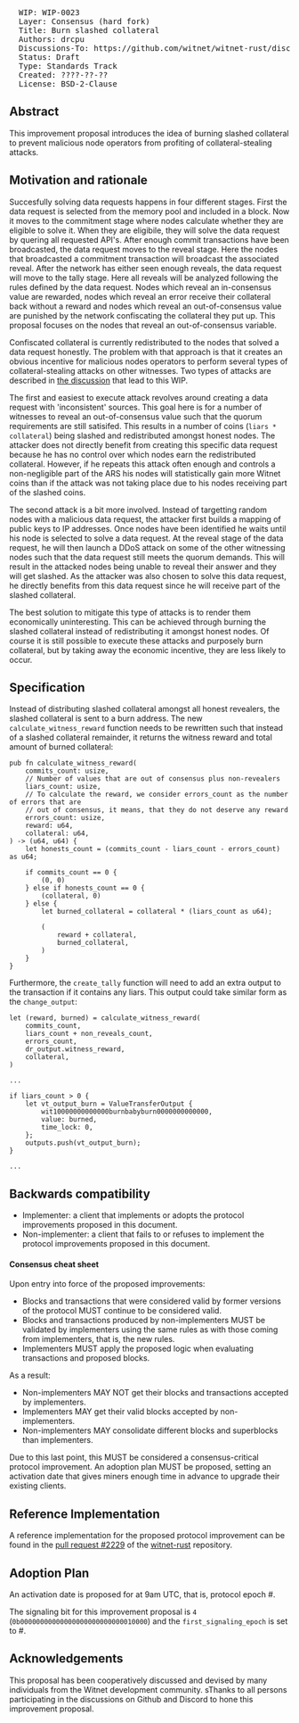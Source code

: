 <pre>
  WIP: WIP-0023
  Layer: Consensus (hard fork)
  Title: Burn slashed collateral
  Authors: drcpu <drcpu@protonmail.com>
  Discussions-To: https://github.com/witnet/witnet-rust/discussions/2238
  Status: Draft
  Type: Standards Track
  Created: ????-??-??
  License: BSD-2-Clause
</pre>

## Abstract

This improvement proposal introduces the idea of burning slashed collateral to prevent malicious node operators from profiting of collateral-stealing attacks.

## Motivation and rationale

Succesfully solving data requests happens in four different stages. First the data request is selected from the memory pool and included in a block. Now it moves to the commitment stage where nodes calculate whether they are eligible to solve it. When they are eligibile, they will solve the data request by quering all requested API's. After enough commit transactions have been broadcasted, the data request moves to the reveal stage. Here the nodes that broadcasted a commitment transaction will broadcast the associated reveal. After the network has either seen enough reveals, the data request will move to the tally stage. Here all reveals will be analyzed following the rules defined by the data request. Nodes which reveal an in-consensus value are rewarded, nodes which reveal an error receive their collateral back without a reward and nodes which reveal an out-of-consensus value are punished by the network confiscating the collateral they put up. This proposal focuses on the nodes that reveal an out-of-consensus variable.

Confiscated collateral is currently redistributed to the nodes that solved a data request honestly. The problem with that approach is that it creates an obvious incentive for malicious nodes operators to perform several types of collateral-stealing attacks on other witnesses. Two types of attacks are described in [the discussion](burn-slashed-collateral) that lead to this WIP.

The first and easiest to execute attack revolves around creating a data request with 'inconsistent' sources. This goal here is for a number of witnesses to reveal an out-of-consensus value such that the quorum requirements are still satisifed. This results in a number of coins (`liars * collateral`) being slashed and redistributed amongst honest nodes. The attacker does not directly benefit from creating this specific data request because he has no control over which nodes earn the redistributed collateral. However, if he repeats this attack often enough and controls a non-negligible part of the ARS his nodes will statistically gain more Witnet coins than if the attack was not taking place due to his nodes receiving part of the slashed coins.

The second attack is a bit more involved. Instead of targetting random nodes with a malicious data request, the attacker first builds a mapping of public keys to IP addresses. Once nodes have been identified he waits until his node is selected to solve a data request. At the reveal stage of the data request, he will then launch a DDoS attack on some of the other witnessing nodes such that the data request still meets the quorum demands. This will result in the attacked nodes being unable to reveal their answer and they will get slashed. As the attacker was also chosen to solve this data request, he directly benefits from this data request since he will receive part of the slashed collateral.

The best solution to mitigate this type of attacks is to render them economically uninteresting. This can be achieved through burning the slashed collateral instead of redistributing it amongst honest nodes. Of course it is still possible to execute these attacks and purposely burn collateral, but by taking away the economic incentive, they are less likely to occur.

## Specification

Instead of distributing slashed collateral amongst all honest revealers, the slashed collateral is sent to a burn address. The new `calculate_witness_reward` function needs to be rewritten such that instead of a slashed collateral remainder, it returns the witness reward and total amount of burned collateral:

```
pub fn calculate_witness_reward(
    commits_count: usize,
    // Number of values that are out of consensus plus non-revealers
    liars_count: usize,
    // To calculate the reward, we consider errors_count as the number of errors that are
    // out of consensus, it means, that they do not deserve any reward
    errors_count: usize,
    reward: u64,
    collateral: u64,
) -> (u64, u64) {
    let honests_count = (commits_count - liars_count - errors_count) as u64;

    if commits_count == 0 {
        (0, 0)
    } else if honests_count == 0 {
        (collateral, 0)
    } else {
        let burned_collateral = collateral * (liars_count as u64);

        (
            reward + collateral,
            burned_collateral,
        )
    }
}
```

Furthermore, the `create_tally` function will need to add an extra output to the transaction if it contains any liars. This output could take similar form as the `change_output`:

```
let (reward, burned) = calculate_witness_reward(
    commits_count,
    liars_count + non_reveals_count,
    errors_count,
    dr_output.witness_reward,
    collateral,
)

...

if liars_count > 0 {
    let vt_output_burn = ValueTransferOutput {
        wit10000000000000burnbabyburn0000000000000,
        value: burned,
        time_lock: 0,
    };
    outputs.push(vt_output_burn);
}

...

```

## Backwards compatibility

- Implementer: a client that implements or adopts the protocol improvements proposed in this document.
- Non-implementer: a client that fails to or refuses to implement the protocol improvements proposed in this document.

#### Consensus cheat sheet

Upon entry into force of the proposed improvements:

- Blocks and transactions that were considered valid by former versions of the protocol MUST continue to be considered valid.
- Blocks and transactions produced by non-implementers MUST be validated by implementers using the same rules as with those coming from implementers, that is, the new rules.
- Implementers MUST apply the proposed logic when evaluating transactions and proposed blocks.

As a result:

- Non-implementers MAY NOT get their blocks and transactions accepted by implementers.
- Implementers MAY get their valid blocks accepted by non-implementers.
- Non-implementers MAY consolidate different blocks and superblocks than implementers.

Due to this last point, this MUST be considered a consensus-critical protocol improvement. An adoption plan MUST be proposed, setting an activation date that gives miners enough time in advance to upgrade their existing clients.

## Reference Implementation

A reference implementation for the proposed protocol improvement can be found in the [pull request #2229](https://github.com/witnet/witnet-rust/pull/2229) of the [witnet-rust] repository.

## Adoption Plan

An activation date is proposed for <Month> <Day> <Year> at 9am UTC, that is, protocol epoch #<Epoch>.

The signaling bit for this improvement proposal is `4` (`0b00000000000000000000000000010000`) and the `first_signaling_epoch` is set to #<Epoch>.

## Acknowledgements

This proposal has been cooperatively discussed and devised by many individuals from the Witnet development community. sThanks to all persons participating in the discussions on Github and Discord to hone this improvement proposal.

[witnet-rust]: https://github.com/witnet/witnet-rust/
[burn-slashed-collateral]: https://github.com/witnet/witnet-rust/discussions/2238
